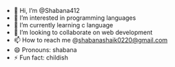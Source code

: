 - 👋 Hi, I’m @Shabana412
- 👀 I’m interested in programming languages 
- 🌱 I’m currently learning c language 
- 💞️ I’m looking to collaborate on web development 
- 📫 How to reach me @shabanashaik0220@gmail.com
- 😄 Pronouns: shabana
- ⚡ Fun fact: childish

<!---
Shabana412/Shabana412 is a ✨ special ✨ repository because its `README.md` (this file) appears on your GitHub profile.
You can click the Preview link to take a look at your changes.
--->
